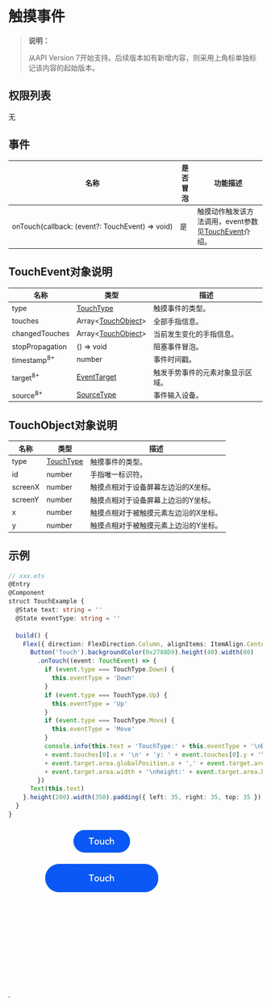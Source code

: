 # 触摸事件

> **说明：**
>
> 从API Version 7开始支持。后续版本如有新增内容，则采用上角标单独标记该内容的起始版本。


## 权限列表

无


## 事件

| 名称                                       | 是否冒泡 | 功能描述                                     |
| ---------------------------------------- | ---- | ---------------------------------------- |
| onTouch(callback:&nbsp;(event?:&nbsp;TouchEvent)&nbsp;=&gt;&nbsp;void) | 是    | 触摸动作触发该方法调用，event参数见[TouchEvent](#touchevent对象说明)介绍。 |


## TouchEvent对象说明

  | 名称                | 类型                                       | 描述           |
  | ------------------- | ---------------------------------------- | ------------ |
  | type                | [TouchType](ts-appendix-enums.md#touchtype)      | 触摸事件的类型。     |
  | touches             | Array&lt;[TouchObject](#touchobject对象说明)&gt; | 全部手指信息。      |
  | changedTouches      | Array&lt;[TouchObject](#touchobject对象说明)&gt; | 当前发生变化的手指信息。 |
  | stopPropagation      | () => void | 阻塞事件冒泡。 |
  | timestamp<sup>8+</sup> | number | 事件时间戳。 |
  | target<sup>8+</sup> | [EventTarget](ts-universal-events-click.md) | 触发手势事件的元素对象显示区域。 |
  | source<sup>8+</sup> | [SourceType](ts-gesture-settings.md) | 事件输入设备。 |


## TouchObject对象说明

| 名称    | 类型                          | 描述                  |
| ------- | --------------------------- | ------------------- |
| type    | [TouchType](ts-appendix-enums.md#touchtype) | 触摸事件的类型。            |
| id      | number                      | 手指唯一标识符。            |
| screenX | number                      | 触摸点相对于设备屏幕左边沿的X坐标。  |
| screenY | number                      | 触摸点相对于设备屏幕上边沿的Y坐标。  |
| x       | number                      | 触摸点相对于被触摸元素左边沿的X坐标。 |
| y       | number                      | 触摸点相对于被触摸元素上边沿的Y坐标。 |

## 示例

```ts
// xxx.ets
@Entry
@Component
struct TouchExample {
  @State text: string = ''
  @State eventType: string = ''

  build() {
    Flex({ direction: FlexDirection.Column, alignItems: ItemAlign.Center, justifyContent: FlexAlign.SpaceBetween }) {
      Button('Touch').backgroundColor(0x2788D9).height(40).width(80)
        .onTouch((event: TouchEvent) => {
          if (event.type === TouchType.Down) {
            this.eventType = 'Down'
          }
          if (event.type === TouchType.Up) {
            this.eventType = 'Up'
          }
          if (event.type === TouchType.Move) {
            this.eventType = 'Move'
          }
          console.info(this.text = 'TouchType:' + this.eventType + '\nDistance between touch point and touch element:\nx: '
          + event.touches[0].x + '\n' + 'y: ' + event.touches[0].y + '\ncomponent globalPos:('
          + event.target.area.globalPosition.x + ',' + event.target.area.globalPosition.y + ')\nwidth:'
          + event.target.area.width + '\nheight:' + event.target.area.height)
        })
      Text(this.text)
    }.height(200).width(350).padding({ left: 35, right: 35, top: 35 })
  }
}
```

![zh-cn_image_0000001209874754](figures/zh-cn_image_0000001209874754.gif)
